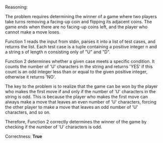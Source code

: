 Reasoning: 

The problem requires determining the winner of a game where two players take turns removing a facing-up coin and flipping its adjacent coins. The game ends when there are no facing-up coins left, and the player who cannot make a move loses.

Function 1 reads the input from stdin, parses it into a list of test cases, and returns the list. Each test case is a tuple containing a positive integer n and a string s of length n consisting only of "U" and "D".

Function 2 determines whether a given case meets a specific condition. It counts the number of 'U' characters in the string and returns 'YES' if this count is an odd integer less than or equal to the given positive integer, otherwise it returns 'NO'.

The key to the problem is to realize that the game can be won by the player who makes the first move if and only if the number of 'U' characters in the string is odd. This is because the player who makes the first move can always make a move that leaves an even number of 'U' characters, forcing the other player to make a move that leaves an odd number of 'U' characters, and so on.

Therefore, Function 2 correctly determines the winner of the game by checking if the number of 'U' characters is odd.

Correctness: **True**